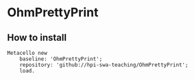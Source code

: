 # OhmPrettyPrint

## How to install
```
Metacello new
	baseline: 'OhmPrettyPrint';
	repository: 'github://hpi-swa-teaching/OhmPrettyPrint';
	load.
```
